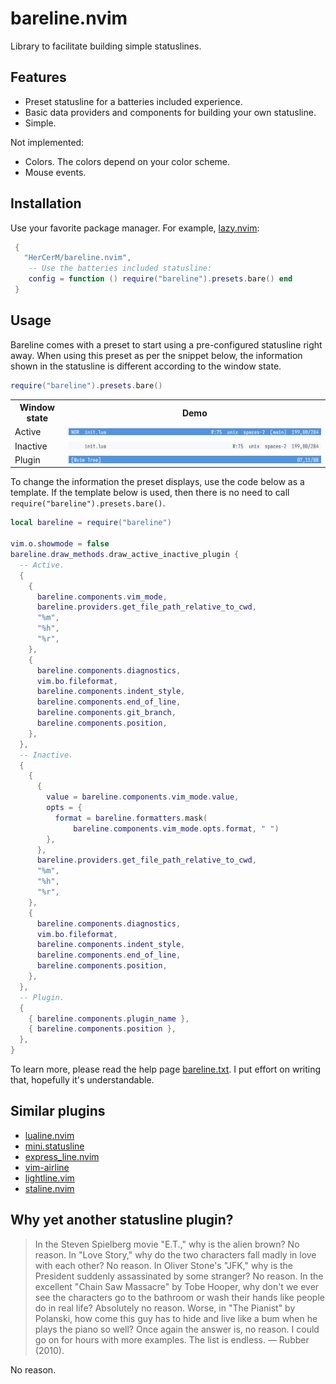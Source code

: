 # bareline.nvim

Library to facilitate building simple statuslines.

## Features

- Preset statusline for a batteries included experience.
- Basic data providers and components for building your own statusline.
- Simple.

Not implemented:

- Colors. The colors depend on your color scheme.
- Mouse events.

## Installation

Use your favorite package manager. For example, [lazy.nvim](https://github.com/folke/lazy.nvim):

```lua
 {
   "HerCerM/bareline.nvim",
    -- Use the batteries included statusline:
    config = function () require("bareline").presets.bare() end
 }
```

## Usage

Bareline comes with a preset to start using a pre-configured statusline right away. When using this preset as per the snippet below, the information shown in the statusline is different according to the window state.

```lua
require("bareline").presets.bare()
```

<table>
  <tr>
    <th>Window state</th>
    <th>Demo</th>
  </tr>
  <tr>
    <td>Active</td>
    <td><img src="./media/bare_active.png" alt="Active statusline"></th>
  </tr>
  <tr>
    <td>Inactive</td>
    <td><img src="./media/bare_inactive.png" alt="Active statusline"></th>
  </tr>
  <tr>
    <td>Plugin</td>
    <td><img src="./media/bare_plugin.png" alt="Active statusline"></th>
  </tr>
</table>

To change the information the preset displays, use the code below as a template. If the template below is used, then there is no need to call `require("bareline").presets.bare()`.

```lua
local bareline = require("bareline")

vim.o.showmode = false
bareline.draw_methods.draw_active_inactive_plugin {
  -- Active.
  {
    {
      bareline.components.vim_mode,
      bareline.providers.get_file_path_relative_to_cwd,
      "%m",
      "%h",
      "%r",
    },
    {
      bareline.components.diagnostics,
      vim.bo.fileformat,
      bareline.components.indent_style,
      bareline.components.end_of_line,
      bareline.components.git_branch,
      bareline.components.position,
    },
  },
  -- Inactive.
  {
    {
      {
        value = bareline.components.vim_mode.value,
        opts = {
          format = bareline.formatters.mask(
              bareline.components.vim_mode.opts.format, " ")
        },
      },
      bareline.providers.get_file_path_relative_to_cwd,
      "%m",
      "%h",
      "%r",
    },
    {
      bareline.components.diagnostics,
      vim.bo.fileformat,
      bareline.components.indent_style,
      bareline.components.end_of_line,
      bareline.components.position,
    },
  },
  -- Plugin.
  {
    { bareline.components.plugin_name },
    { bareline.components.position },
  },
}
```

To learn more, please read the help page [bareline.txt](./doc/bareline.txt). I put effort on writing that, hopefully it's understandable.

## Similar plugins

- [lualine.nvim](https://github.com/nvim-lualine/lualine.nvim)
- [mini.statusline](https://github.com/echasnovski/mini.nvim/blob/main/readmes/mini-statusline.md)
- [express_line.nvim](https://github.com/tjdevries/express_line.nvim)
- [vim-airline](https://github.com/vim-airline/vim-airline)
- [lightline.vim](https://github.com/itchyny/lightline.vim)
- [staline.nvim](https://github.com/tamton-aquib/staline.nvim)

## Why yet another statusline plugin?

> In the Steven Spielberg movie "E.T.," why is the alien brown? No reason. In "Love Story," why do the two characters fall madly in love with each other? No reason. In Oliver Stone's "JFK," why is the President suddenly assassinated by some stranger? No reason. In the excellent "Chain Saw Massacre" by Tobe Hooper, why don't we ever see the characters go to the bathroom or wash their hands like people do in real life? Absolutely no reason. Worse, in "The Pianist" by Polanski, how come this guy has to hide and live like a bum when he plays the piano so well? Once again the answer is, no reason. I could go on for hours with more examples. The list is endless. — Rubber (2010).

No reason.
